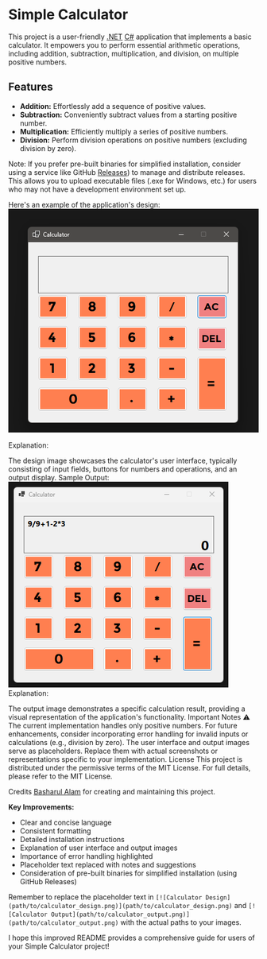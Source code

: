 # Simple Calculator

This project is a user-friendly [.NET](https://dotnet.microsoft.com/en-us/) [C#](https://en.wikipedia.org/wiki/C_Sharp_%28programming_language%29) application that implements a basic calculator. It empowers you to perform essential arithmetic operations, including addition, subtraction, multiplication, and division, on multiple positive numbers.

## Features

* **Addition:** Effortlessly add a sequence of positive values.
* **Subtraction:** Conveniently subtract values from a starting positive number.
* **Multiplication:** Efficiently multiply a series of positive numbers.
* **Division:** Perform division operations on positive numbers (excluding division by zero).


Note:
If you prefer pre-built binaries for simplified installation, consider using a service like GitHub [Releases](https://github.com/Basharul2002/Simple-Calculator/releases/tag/v0.2.0-alpha)) to manage and distribute releases. This allows you to upload executable files (.exe for Windows, etc.) for users who may not have a development environment set up.


Here's an example of the application's design:
![Calculator](assets/Calculator.png)

Explanation:

The design image showcases the calculator's user interface, typically consisting of input fields, buttons for numbers and operations, and an output display.
Sample Output:
![Calculator WIth Output](assets/CalculatorWIthOutput.png)
Explanation:

The output image demonstrates a specific calculation result, providing a visual representation of the application's functionality.
Important Notes ⚠️
The current implementation handles only positive numbers. For future enhancements, consider incorporating error handling for invalid inputs or calculations (e.g., division by zero).
The user interface and output images serve as placeholders. Replace them with actual screenshots or representations specific to your implementation.
License
This project is distributed under the permissive terms of the MIT License. For full details, please refer to the MIT License.


Credits
[Basharul Alam](https://github.com/Basharul2002) for creating and maintaining this project.

**Key Improvements:**

- Clear and concise language
- Consistent formatting
- Detailed installation instructions
- Explanation of user interface and output images
- Importance of error handling highlighted
- Placeholder text replaced with notes and suggestions
- Consideration of pre-built binaries for simplified installation (using GitHub Releases)

Remember to replace the placeholder text in `[![Calculator Design](path/to/calculator_design.png)](path/to/calculator_design.png)` and `[![Calculator Output](path/to/calculator_output.png)](path/to/calculator_output.png)` with the actual paths to your images.

I hope this improved README provides a comprehensive guide for users of your Simple Calculator project!
